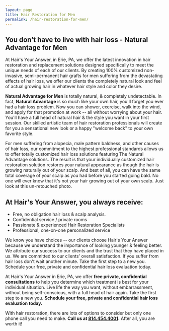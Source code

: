 ```yaml
---
layout: page
title: Hair Restoration for Men
permalink: /hair-restoration-for-men/
---
```


## You don’t have to live with hair loss - Natural Advantage for Men

At Hair's Your Answer, in Erie, PA, we offer the latest innovation in hair restoration and replacement solutions designed specifically to meet the unique needs of each of our clients. By creating 100% customized non-invasive, semi-permanent hair grafts for men suffering from the devastating effects of hair loss, we offer our clients the completely natural look and feel of actual growing hair in whatever hair style and color they desire.

**Natural Advantage for Men** is totally natural, & completely undetectable. In fact, **Natural Advantage** is so much like your own hair, you'll forget you ever had a hair loss problem. Now you can shower, exercise, walk into the wind, and apply for that promotion at work -- all without worrying about your hair. You'll have a full head of natural hair & the style you want in your first session. Our skilled artistic team of hair restoration professionals will create for you a sensational new look or a happy "welcome back" to your own favorite style.

For men suffering from alopecia, male pattern baldness, and other causes of hair loss, our commitment to the highest professional standards allows us to offer totally customized hair loss solutions featuring The Natural Advantage solutions. The result is that your individually customized hair restoration solution restores your natural appearance as though the hair is growing naturally out of your scalp. And best of all, you can have the same total coverage of your scalp as you had before you started going bald. No one will ever know that it's not your hair growing out of your own scalp. Just look at this un-retouched photo.

## At Hair's Your Answer, you always receive:

- Free, no obligation hair loss & scalp analysis.
- Confidential service / private rooms
- Passionate & experienced Hair Restoration Specialists
- Professional, one-on-one personalized service

We know you have choices -- our clients choose Hair's Your Answer because we understand the importance of looking younger & feeling better. We attribute our success to our clients and the trust that they have placed in us. We are committed to our clients' overall satisfaction. If you suffer from hair loss don't wait another minute. Take the first step to a new you. Schedule your free, private and confidential hair loss evaluation today.

At Hair's Your Answer in Erie, PA, we offer **free private, confidential consultations** to help you determine which treatment is best for your individual situation. Live life the way you want, without embarrassment, without being self-conscious, with a full head of hair again. Take the first step to a new you. **Schedule your free, private and confidential hair loss evaluation today.**

With hair restoration, there are lots of options to consider but only one phone call you need to make. **Call us at [814.454.4001](tel:814-454-4001).** After all, you are worth it!
